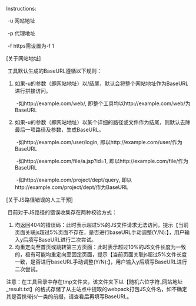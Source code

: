 Instructions:

​	-u 网站地址

​	-p 代理地址

​	-f https需设置为-f 1



[关于网站地址]

​	工具默认生成的BaseURL遵循以下规则：

  1. 如果-u的参数（即网站地址）以/结尾，默认会将整个网站地址作为BaseURL进行拼接访问。

     ​	-如http://example.com/web/, 即整个工具均以http://example.com/web/为BaseURL

  2. 如果-u的参数（即网站地址）以某个详细的路径或文件作为结尾，则默认去除最后一项路径及参数，生成BaseURL。

     ​	-如http://example.com/user/login, 即以http://example.com/user/作为BaseURL

     ​	-如http://example.com/file/a.jsp?id=1, 即以http://example.com/file/作为BaseURL

     ​	-如http://example.com/project/dept/query, 即以http://example.com/project/dept/作为BaseURL



[关于JS路径错误的人工干预]

​	目前对于JS路径的错误收集存在两种校验方式：

1. 均返回404的错误码：此时表示超过5%的JS文件请求无法访问，提示【当前页面关联js超过5%页面不存在，是否进行baseURL手动调整(Y/N):】，用户输入y后填写BaseURL进行二次尝试。
1. 均重定向至首页或跳转第三方页面：此时表示超过10%的JS文件长度为一致的，极有可能均重定向至固定页面，提示【当前页面关联js超过5%文件长度一致，是否进行baseURL手动调整(Y/N):】，用户输入y后填写BaseURL进行二次尝试。

注意：在工具目录中存在tmp文件夹，该文件夹下以【随机六位字符_网站地址_result.txt】的格式存储了从主站点中提取的webpack打包JS文件名，如不确定其是否携带js/一类的前缀，请查看后再填写BaseURL。
